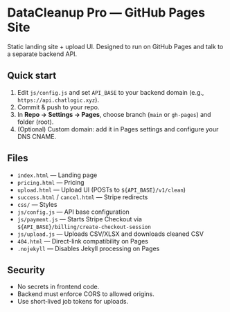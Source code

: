 # DataCleanup Pro — GitHub Pages Site

Static landing site + upload UI. Designed to run on GitHub Pages and talk to a separate backend API.

## Quick start
1. Edit `js/config.js` and set `API_BASE` to your backend domain (e.g., `https://api.chatlogic.xyz`).
2. Commit & push to your repo.
3. In **Repo → Settings → Pages**, choose branch (`main` or `gh-pages`) and folder (root).
4. (Optional) Custom domain: add it in Pages settings and configure your DNS CNAME.

## Files
- `index.html` — Landing page
- `pricing.html` — Pricing
- `upload.html` — Upload UI (POSTs to `${API_BASE}/v1/clean`)
- `success.html` / `cancel.html` — Stripe redirects
- `css/` — Styles
- `js/config.js` — API base configuration
- `js/payment.js` — Starts Stripe Checkout via `${API_BASE}/billing/create-checkout-session`
- `js/upload.js` — Uploads CSV/XLSX and downloads cleaned CSV
- `404.html` — Direct-link compatibility on Pages
- `.nojekyll` — Disables Jekyll processing on Pages

## Security
- No secrets in frontend code.
- Backend must enforce CORS to allowed origins.
- Use short‑lived job tokens for uploads.
